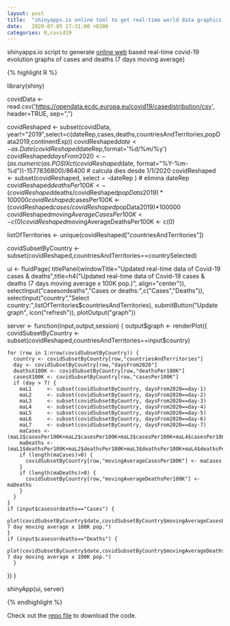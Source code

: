 ```yaml
---
layout: post
title:  "shinyapps.io online tool to get real-time world data graphics of Covid-19"
date:   2020-07-05 17:31:00 +0200
categories: R,covid19
---
```



shinyapps.io script to generate [online web](https://ferrithemaker.shinyapps.io/covid19-analysis/) based real-time covid-19 evolution graphs of cases and deaths (7 days moving average)

{% highlight R %}

library(shiny)

covidData <- read.csv('https://opendata.ecdc.europa.eu/covid19/casedistribution/csv', header=TRUE, sep=",")

covidReshaped	 <- subset(covidData, year!="2019",select=c(dateRep,cases,deaths,countriesAndTerritories,popData2019,continentExp))
covidReshaped$date <- as.Date(covidReshaped$dateRep,format='%d/%m/%y')
covidReshaped$daysFrom2020 <- (as.numeric(as.POSIXct(covidReshaped$date, format="%Y-%m-%d"))-1577836800)/86400 # calcula dies desde 1/1/2020
covidReshaped <- subset(covidReshaped, select = -dateRep ) # elimina dateRep
covidReshaped$deathsPer100K <- (covidReshaped$deaths/covidReshaped$popData2019)*100000
covidReshaped$casesPer100K <- (covidReshaped$cases/covidReshaped$popData2019)*100000
covidReshaped$movingAverageCasesPer100K <- c(0)
covidReshaped$movingAverageDeathsPer100K <- c(0)

listOfTerritories <- unique(covidReshaped["countriesAndTerritories"])

covidSubsetByCountry <- subset(covidReshaped,countriesAndTerritories==countrySelected)


ui <- fluidPage(
  titlePanel(windowTitle="Updated real-time data of Covid-19 cases & deaths",title=h4("Updated real-time data of Covid-19 cases & deaths (7 days moving average x 100K pop.)", align="center")),
  selectInput("casesordeaths","Cases or deaths:",c("Cases","Deaths")),
  selectInput("country","Select country:",listOfTerritories$countriesAndTerritories),
  submitButton("Update graph", icon("refresh")),
  plotOutput("graph"))

server <- function(input,output,session) {
  output$graph <- renderPlot({
    covidSubsetByCountry <- subset(covidReshaped,countriesAndTerritories==input$country)
    
    for (row in 1:nrow(covidSubsetByCountry)) {
      country <- covidSubsetByCountry[row,"countriesAndTerritories"]
      day <- covidSubsetByCountry[row,"daysFrom2020"]
      deathsX100K <- covidSubsetByCountry[row,"deathsPer100K"]
      casesX100K <- covidSubsetByCountry[row,"casesPer100K"]
      if (day > 7) {
        maL1	 <- subset(covidSubsetByCountry, daysFrom2020==day-1)
        maL2	 <- subset(covidSubsetByCountry, daysFrom2020==day-2)
        maL3	 <- subset(covidSubsetByCountry, daysFrom2020==day-3)
        maL4	 <- subset(covidSubsetByCountry, daysFrom2020==day-4)
        maL5	 <- subset(covidSubsetByCountry, daysFrom2020==day-5)
        maL6	 <- subset(covidSubsetByCountry, daysFrom2020==day-6)
        maL7	 <- subset(covidSubsetByCountry, daysFrom2020==day-7)
        maCases <- (maL1$casesPer100K+maL2$casesPer100K+maL3$casesPer100K+maL4$casesPer100K+maL5$casesPer100K+maL6$casesPer100K+maL7$casesPer100K)/7
        maDeaths <- (maL1$deathsPer100K+maL2$deathsPer100K+maL3$deathsPer100K+maL4$deathsPer100K+maL5$deathsPer100K+maL6$deathsPer100K+maL7$deathsPer100K)/7
        if (length(maCases)>0) {
          covidSubsetByCountry[row,"movingAverageCasesPer100K"] <- maCases
        }
        if (length(maDeaths)>0) {
          covidSubsetByCountry[row,"movingAverageDeathsPer100K"] <- maDeaths
        }
      }
    }
    if (input$casesordeaths=="Cases") {
      plot(covidSubsetByCountry$date,covidSubsetByCountry$movingAverageCasesPer100K,type="l",xlab="Date",ylab="Cases: 7 day moving average x 100K pop.")
    }
    if (input$casesordeaths=="Deaths") {
      plot(covidSubsetByCountry$date,covidSubsetByCountry$movingAverageDeathsPer100K,type="l",xlab="Date",ylab="Deaths: 7 day moving average x 100K pop.")
      }
    
  })
}

shinyApp(ui, server)

{% endhighlight %}


Check out the [repo file](https://github.com/ferrithemaker/Jumble/blob/master/R/app.R) to download the code.
